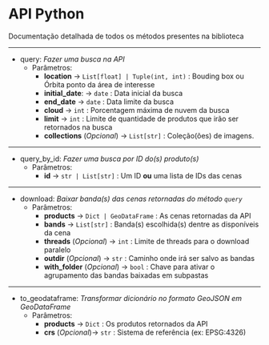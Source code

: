 # API Python

Documentação detalhada de todos os métodos presentes na biblioteca

----

- query: *Fazer uma busca na API*
    - Parâmetros:
        - **location** -> `List[float] | Tuple(int, int)` : Bouding box ou Órbita ponto da área de interesse
        - **initial_date**: -> `date` : Data inicial da busca
        - **end_date** -> `date` : Data limite da busca
        - **cloud** -> `int` : Porcentagem máxima de nuvem da busca
        - **limit** -> `int` : Limite de quantidade de produtos que irão ser retornados na busca
        - **collections** (*Opcional*) -> `List[str]` : Coleção(ões) de imagens.

----

- query_by_id: *Fazer uma busca por ID do(s) produto(s)*
    - Parâmetros:
        - **id** -> `str | List[str]` : Um ID **ou** uma lista de IDs das cenas

----

- download: *Baixar banda(s) das cenas retornadas do método `query`*
    - Parâmetros:
        - **products** -> `Dict | GeoDataFrame` : As cenas retornadas da API
        - **bands** -> `List[str]` : Banda(s) escolhida(s) dentre as disponíveis da cena
        - **threads** (*Opcional*) -> `int` : Limite de threads para o download paralelo
        - **outdir** (*Opcional*) -> `str` : Caminho onde irá ser salvo as bandas
        - **with_folder** (*Opcional*) -> `bool` : Chave para ativar o agrupamento das bandas baixadas em subpastas

----

- to_geodataframe: *Transformar dicionário no formato GeoJSON em GeoDataFrame*
    - Parâmetros:
        - **products** -> `Dict` : Os produtos retornados da API
        - **crs** (*Opcional*)-> `str` : Sistema de referência (ex: EPSG:4326)